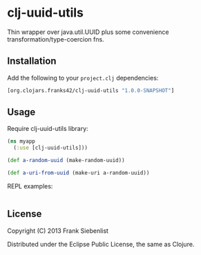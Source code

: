 # clj-uuid-utils

Thin wrapper over java.util.UUID plus some convenience transformation/type-coercion fns.

## Installation

Add the following to your `project.clj` dependencies:

```clojure
[org.clojars.franks42/clj-uuid-utils "1.0.0-SNAPSHOT"]
```

## Usage

Require clj-uuid-utils library:

```clojure
(ns myapp
  (:use [clj-uuid-utils]))

(def a-random-uuid (make-random-uuid))

(def a-uri-from-uuid (make-uri a-random-uuid))

```

REPL examples:

```clojure

```


## License

Copyright (C) 2013 Frank Siebenlist

Distributed under the Eclipse Public License, the same as Clojure.
